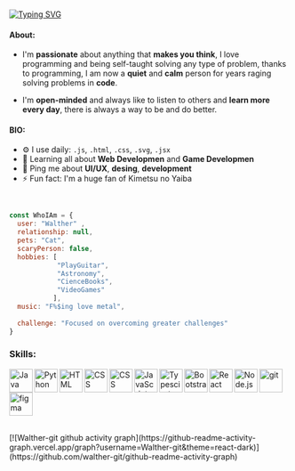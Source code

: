 <br>

[![Typing SVG](https://readme-typing-svg.demolab.com?font=Fira+Code&size=25&duration=3000&pause=100&color=5BCDEC&width=435&height=40&lines=Hi+there%F0%9F%91%8B;I'm+Web+Developer;Focused+in+FrontEnd)](https://git.io/typing-svg)

#### About:

- I'm **passionate** about anything that **makes you think**, I love programming and being self-taught solving any type of problem, thanks to programming, I am now a **quiet** and **calm** person for years raging solving problems in **code**.

- I'm **open-minded** and always like to listen to others and **learn more every day**, there is always a way to be and do better.

#### BIO:

- ⚙️ I use daily:  `.js`, `.html`, `.css`, `.svg`, `.jsx`
- 🌱 Learning all about **Web Developmen** and **Game Developmen**
- 💬 Ping me about **UI/UX**, **desing**, **development**
- ⚡️ Fun fact: I'm a huge fan of Kimetsu no Yaiba

<br>

```javascript
const WhoIAm = {
  user: "Walther" ,
  relationship: null,
  pets: "Cat",
  scaryPerson: false,
  hobbies: [
            "PlayGuitar",
            "Astronomy",
            "CienceBooks",
            "VideoGames"
           ],
  music: "F%$ing love metal",
  
  challenge: "Focused on overcoming greater challenges"
}
```

### Skills:
<a href="https://www.java.com" target="_blank"><img align="left" alt="Java" height ="42px" src="https://raw.githubusercontent.com/rahul-jha98/github_readme_icons/main/language_and_tools/square/java/java.svg"></a>
<a href="https://www.python.org" target="_blank"><img align="left" alt="Python" height ="42px" src="https://raw.githubusercontent.com/rahul-jha98/github_readme_icons/main/language_and_tools/square/python/python.svg"></a>
<a href="https://developer.mozilla.org/en-US/docs/Web/HTML" target="_blank"> <img align="left" alt="HTML" height ="42px"  src="https://raw.githubusercontent.com/rahul-jha98/github_readme_icons/main/language_and_tools/square/html/html.svg"></a>
<a href="https://developer.mozilla.org/en-US/docs/Web/css" target="_blank"> <img align="left" alt="CSS" height ="42px"  src="https://raw.githubusercontent.com/rahul-jha98/github_readme_icons/main/language_and_tools/square/css/css.svg"></a>
<a href="https://sass-lang.com/" target="_blank"> <img align="left" alt="CSS" height ="42px"  src="https://raw.githubusercontent.com/rahul-jha98/github_readme_icons/main/language_and_tools/square/sass/sass.svg"></a>
<a href="https://developer.mozilla.org/en-US/docs/Web/JavaScript" target="_blank"> <img align="left" alt="JavaScript" height ="42px"  src="https://raw.githubusercontent.com/rahul-jha98/github_readme_icons/main/language_and_tools/square/javascript/javascript.svg"></a>
<a href="https://www.typescriptlang.org/" target="_blank"><img align="left" alt="Typescirpt" height ="42px" src="https://raw.githubusercontent.com/rahul-jha98/github_readme_icons/main/language_and_tools/square/typescript/typescript.svg"></a>
<a href="https://getbootstrap.com/docs/5.0/getting-started/introduction/" target="_blank"> <img align="left" alt="Bootstrap" height ="42px"  src="https://raw.githubusercontent.com/rahul-jha98/github_readme_icons/main/language_and_tools/square/bootstrap/bootstrap.svg"></a>
<a href="https://reactjs.org/" target="_blank"> <img align="left" alt="React" height ="42px" src="https://raw.githubusercontent.com/rahul-jha98/github_readme_icons/main/language_and_tools/square/react/react.svg"></a>
<a href="https://nodejs.org" target="_blank"><img align="left" alt="Node.js" height ="42px" src="https://raw.githubusercontent.com/rahul-jha98/github_readme_icons/main/language_and_tools/square/node/node.svg"></a>
<a href="https://git-scm.com/" target="_blank"> <img src="https://raw.githubusercontent.com/rahul-jha98/github_readme_icons/main/language_and_tools/square/git-scm/git-scm.svg" align="left" alt="git" height='42px'/> </a>
<a href="https://www.figma.com/" target="_blank"> <img src="https://raw.githubusercontent.com/rahul-jha98/github_readme_icons/main/language_and_tools/square/figma/figma.svg" alt="figma" height='42px'/> </a>

<br>
[![Walther-git github activity graph](https://github-readme-activity-graph.vercel.app/graph?username=Walther-git&theme=react-dark)](https://github.com/walther-git/github-readme-activity-graph)
